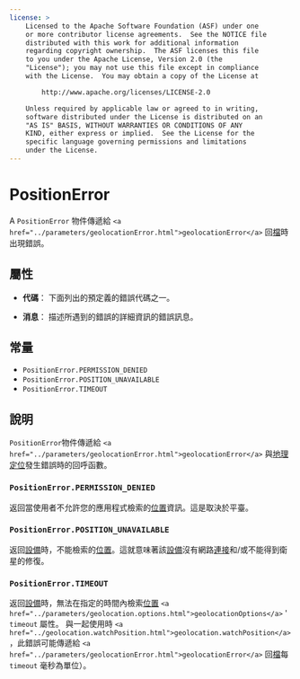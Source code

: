 ```yaml
---
license: >
    Licensed to the Apache Software Foundation (ASF) under one
    or more contributor license agreements.  See the NOTICE file
    distributed with this work for additional information
    regarding copyright ownership.  The ASF licenses this file
    to you under the Apache License, Version 2.0 (the
    "License"); you may not use this file except in compliance
    with the License.  You may obtain a copy of the License at

        http://www.apache.org/licenses/LICENSE-2.0

    Unless required by applicable law or agreed to in writing,
    software distributed under the License is distributed on an
    "AS IS" BASIS, WITHOUT WARRANTIES OR CONDITIONS OF ANY
    KIND, either express or implied.  See the License for the
    specific language governing permissions and limitations
    under the License.
---
```


# PositionError

A `PositionError` 物件傳遞給 `<a href="../parameters/geolocationError.html">geolocationError</a>` 回<a href="../../file/fileobj/fileobj.html">檔</a>時出現錯誤。

## 屬性

*   **代碼**： 下面列出的預定義的錯誤代碼之一。

*   **消息**： 描述所遇到的錯誤的詳細資訊的錯誤訊息。

## 常量

*   `PositionError.PERMISSION_DENIED`
*   `PositionError.POSITION_UNAVAILABLE`
*   `PositionError.TIMEOUT`

## 說明

`PositionError`物件傳遞給 `<a href="../parameters/geolocationError.html">geolocationError</a>` 與<a href="../geolocation.html">地理定位</a>發生錯誤時的回呼函數。

### `PositionError.PERMISSION_DENIED`

返回當使用者不允許您的應用程式檢索的<a href="../Position/position.html">位置</a>資訊。這是取決於平臺。

### `PositionError.POSITION_UNAVAILABLE`

返回<a href="../../device/device.html">設備</a>時，不能檢索的<a href="../Position/position.html">位置</a>。這就意味著該<a href="../../device/device.html">設備</a>沒有網路<a href="../../connection/connection.html">連接</a>和/或不能得到衛星的修復。

### `PositionError.TIMEOUT`

返回<a href="../../device/device.html">設備</a>時，無法在指定的時間內檢索<a href="../Position/position.html">位置</a> `<a href="../parameters/geolocation.options.html">geolocationOptions</a>` ' `timeout` 屬性。 與一起使用時 `<a href="../geolocation.watchPosition.html">geolocation.watchPosition</a>` ，此錯誤可能傳遞給 `<a href="../parameters/geolocationError.html">geolocationError</a>` 回<a href="../../file/fileobj/fileobj.html">檔</a>每 `timeout` 毫秒為單位）。
